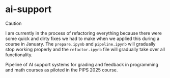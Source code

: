 # ai-support
> [!CAUTION]
> I am currently in the process of refactoring everything because there were some quick and dirty fixes we had to make when we applied this during a course in January. 
> The `prepare.ipynb` and `pipeline.ipynb` will gradually stop working properly and the `refactor.ipynb` file will gradually take over all functionality. 


Pipeline of AI support systems for grading and feedback in programming and math courses as piloted in the PIPS 2025 course.
